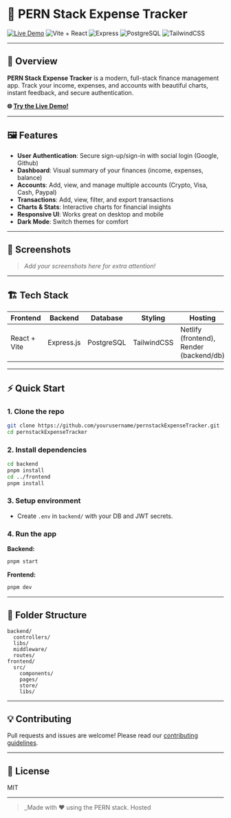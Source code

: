 # 💸 PERN Stack Expense Tracker

[![Live Demo](https://img.shields.io/badge/Live-Demo-brightgreen?logo=netlify)](https://expense-tracker-react-2025.netlify.app/)
![Vite + React](https://img.shields.io/badge/Vite-React-blue?logo=vite)
![Express](https://img.shields.io/badge/Express-Backend-green?logo=express)
![PostgreSQL](https://img.shields.io/badge/PostgreSQL-Database-blue?logo=postgresql)
![TailwindCSS](https://img.shields.io/badge/TailwindCSS-Styling-teal?logo=tailwindcss)

---

## 🚀 Overview

**PERN Stack Expense Tracker** is a modern, full-stack finance management app. Track your income, expenses, and accounts with beautiful charts, instant feedback, and secure authentication.

**🌐 [Try the Live Demo!](https://expense-tracker-react-2025.netlify.app/)**

---

## 🖼️ Features

- **User Authentication**: Secure sign-up/sign-in with social login (Google, Github)
- **Dashboard**: Visual summary of your finances (income, expenses, balance)
- **Accounts**: Add, view, and manage multiple accounts (Crypto, Visa, Cash, Paypal)
- **Transactions**: Add, view, filter, and export transactions
- **Charts & Stats**: Interactive charts for financial insights
- **Responsive UI**: Works great on desktop and mobile
- **Dark Mode**: Switch themes for comfort

---

## 📸 Screenshots

> _Add your screenshots here for extra attention!_

---

## 🏗️ Tech Stack

| Frontend      | Backend      | Database    | Styling      | Hosting      |
| ------------- | ------------| ----------- | ------------| ------------|
| React + Vite  | Express.js  | PostgreSQL  | TailwindCSS  | Netlify (frontend), Render (backend/db) |

---

## ⚡ Quick Start

### 1. Clone the repo

```sh
git clone https://github.com/yourusername/pernstackExpenseTracker.git
cd pernstackExpenseTracker
```

### 2. Install dependencies

```sh
cd backend
pnpm install
cd ../frontend
pnpm install
```

### 3. Setup environment

- Create `.env` in `backend/` with your DB and JWT secrets.

### 4. Run the app

**Backend:**
```sh
pnpm start
```

**Frontend:**
```sh
pnpm dev
```

---

## 📁 Folder Structure

```
backend/
  controllers/
  libs/
  middleware/
  routes/
frontend/
  src/
    components/
    pages/
    store/
    libs/
```

---

## 💡 Contributing

Pull requests and issues are welcome! Please read our [contributing guidelines](CONTRIBUTING.md).

---

## 📄 License

MIT

---

> _Made with ❤️ using the PERN stack. Hosted